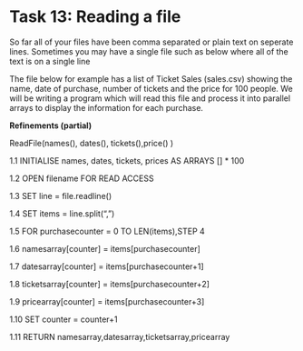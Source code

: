 # Task 13: Reading a file 

So far all of your files have been comma separated or plain text on seperate lines. Sometimes you may have a single file such as below where all of the text is on a single line 

The file below for example has a list of Ticket Sales (sales.csv) showing the name, date of purchase, number of tickets and the price for 100 people.  We will be writing a program which will read this file and process it into parallel arrays to display the information for each purchase. 

**Refinements (partial)**

ReadFile(names(), dates(), tickets(),price() ) 

1.1 INITIALISE names, dates, tickets, prices AS ARRAYS [] * 100 

1.2 OPEN filename FOR READ ACCESS 

1.3 SET line = file.readline() 

1.4 SET items = line.split(“,”) 

1.5 FOR purchasecounter = 0 TO LEN(items),STEP 4 

1.6 namesarray[counter] = items[purchasecounter] 

1.7 datesarray[counter] = items[purchasecounter+1] 

1.8 ticketsarray[counter] = items[purchasecounter+2] 

1.9 pricearray[counter] = items[purchasecounter+3] 

1.10 SET counter = counter+1 

1.11 RETURN namesarray,datesarray,ticketsarray,pricearray 

 
